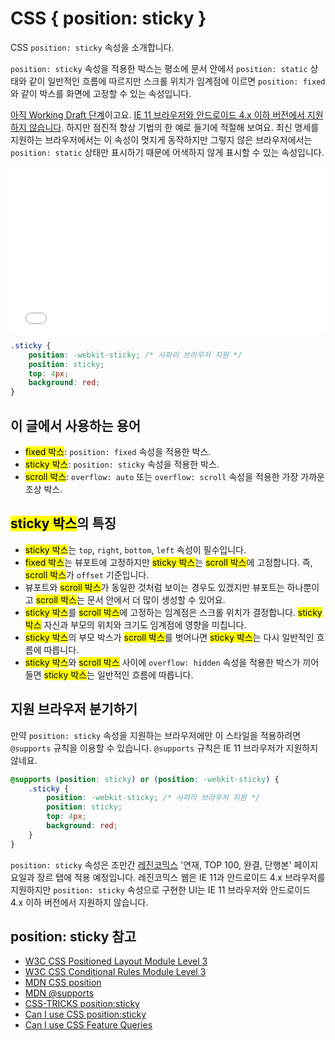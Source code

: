 # CSS { position: sticky }

CSS `position: sticky` 속성을 소개합니다.

`position: sticky` 속성을 적용한 박스는 평소에 문서 안에서 `position: static` 상태와 같이 일반적인 흐름에 따르지만 스크롤 위치가 임계점에 이르면 `position: fixed`와 같이 박스를 화면에 고정할 수 있는 속성입니다.

[아직 Working Draft 단계](https://www.w3.org/TR/css-position-3/#sticky-pos)이고요. [IE 11 브라우저와 안드로이드 4.x 이하 버전에서 지원하지 않습니다](https://caniuse.com/#feat=css-sticky). 하지만 점진적 향상 기법의 한 예로 들기에 적절해 보여요. 최신 명세를 지원하는 브라우저에서는 이 속성이 멋지게 동작하지만 그렇지 않은 브라우저에서는 `position: static` 상태만 표시하기 때문에 어색하지 않게 표시할 수 있는 속성입니다.

<iframe height="265" style="width: 100%;" scrolling="no" title="CSS { position: sticky }" src="//codepen.io/naradesign/embed/GeBxqe/?height=265&theme-id=0&default-tab=result" frameborder="no" allowtransparency="true" allowfullscreen="true">
  See the Pen <a href='https://codepen.io/naradesign/pen/GeBxqe/'>CSS { position: sticky }</a> by Jeong Chan-Myeong
  (<a href='https://codepen.io/naradesign'>@naradesign</a>) on <a href='https://codepen.io'>CodePen</a>.
</iframe>

```css
.sticky {
    position: -webkit-sticky; /* 사파리 브라우저 지원 */
    position: sticky;
    top: 4px;
    background: red;
}
```

## 이 글에서 사용하는 용어
* <mark>fixed 박스</mark>: `position: fixed` 속성을 적용한 박스.
* <mark>sticky 박스</mark>: `position: sticky` 속성을 적용한 박스.
* <mark>scroll 박스</mark>: `overflow: auto` 또는 `overflow: scroll` 속성을 적용한 가장 가까운 조상 박스.

## <mark>sticky 박스</mark>의 특징
* <mark>sticky 박스</mark>는 `top`, `right`, `bottom`, `left` 속성이 필수입니다.
* <mark>fixed 박스</mark>는 뷰포트에 고정하지만 <mark>sticky 박스</mark>는 <mark>scroll 박스</mark>에 고정합니다. 즉, <mark>scroll 박스</mark>가 `offset` 기준입니다.
* 뷰포트와 <mark>scroll 박스</mark>가 동일한 것처럼 보이는 경우도 있겠지만 뷰포트는 하나뿐이고 <mark>scroll 박스</mark>는 문서 안에서 더 많이 생성할 수 있어요.
* <mark>sticky 박스</mark>를 <mark>scroll 박스</mark>에 고정하는 임계점은 스크롤 위치가 결정합니다. <mark>sticky 박스</mark> 자신과 부모의 위치와 크기도 임계점에 영향을 미칩니다.
* <mark>sticky 박스</mark>의 부모 박스가 <mark>scroll 박스</mark>를 벗어나면 <mark>sticky 박스</mark>는 다시 일반적인 흐름에 따릅니다.
* <mark>sticky 박스</mark>와 <mark>scroll 박스</mark> 사이에 `overflow: hidden` 속성을 적용한 박스가 끼어들면 <mark>sticky 박스</mark>는 일반적인 흐름에 따릅니다.

## 지원 브라우저 분기하기
만약 `position: sticky` 속성을 지원하는 브라우저에만 이 스타일을 적용하려면 `@supports` 규칙을 이용할 수 있습니다. `@supports` 규칙은 IE 11 브라우저가 지원하지 않네요.

```css
@supports (position: sticky) or (position: -webkit-sticky) {
    .sticky {
        position: -webkit-sticky; /* 사파리 브라우저 지원 */
        position: sticky;
        top: 4px;
        background: red;
    }
}
```

`position: sticky` 속성은 조만간 [레진코믹스](https://www.lezhin.com/ko) '연재, TOP 100, 완결, 단행본' 페이지 요일과 장르 탭에 적용 예정입니다. 레진코믹스 웹은 IE 11과 안드로이드 4.x 브라우저를 지원하지만 `position: sticky` 속성으로 구현한 UI는 IE 11 브라우저와 안드로이드 4.x 이하 버전에서 지원하지 않습니다.

## position: sticky 참고
* [W3C CSS Positioned Layout Module Level 3](https://www.w3.org/TR/css-position-3/#sticky-pos)
* [W3C CSS Conditional Rules Module Level 3](https://www.w3.org/TR/css3-conditional/#at-supports)
* [MDN CSS position](https://developer.mozilla.org/en-US/docs/Web/CSS/position)
* [MDN @supports](https://developer.mozilla.org/en-US/docs/Web/CSS/@supports)
* [CSS-TRICKS position:sticky](https://css-tricks.com/position-sticky-2/)
* [Can I use CSS position:sticky](https://caniuse.com/#search=sticky)
* [Can I use CSS Feature Queries](https://caniuse.com/#feat=css-featurequeries)

<div id="fb-root"></div>
<script async defer crossorigin="anonymous" src="https://connect.facebook.net/ko_KR/sdk.js#xfbml=1&version=v3.3"></script>
<div class="fb-comments" data-href="https://naradesign.github.io/article/position-sticky.html" data-numposts="10" data-width="100%"></div>
